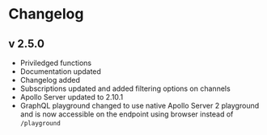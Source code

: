 # Changelog

## v 2.5.0

- Priviledged functions
- Documentation updated
- Changelog added
- Subscriptions updated and added filtering options on channels
- Apollo Server updated to 2.10.1
- GraphQL playground changed to use native Apollo Server 2 playground and is now accessible on the endpoint using browser instead of `/playground`
